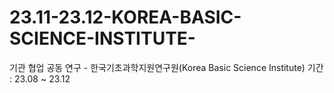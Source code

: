 # 23.11-23.12-KOREA-BASIC-SCIENCE-INSTITUTE-
기관 협업 공동 연구 - 한국기초과학지원연구원(Korea Basic Science Institute)
기간 : 23.08 ~ 23.12
